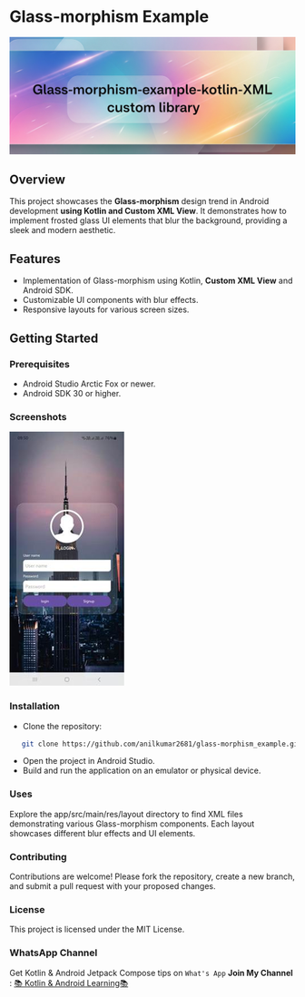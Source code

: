 # Glass-morphism Example

![banner](screenshot/xml_repo_banner.png)

## Overview

This project showcases the **Glass-morphism** design trend in Android development **using Kotlin and Custom XML View**. It
demonstrates how to implement frosted glass UI elements that blur the background, providing a sleek
and modern aesthetic.

## Features

- Implementation of Glass-morphism using Kotlin, **Custom XML View** and Android SDK.
- Customizable UI components with blur effects.
- Responsive layouts for various screen sizes.

## Getting Started

### Prerequisites

- Android Studio Arctic Fox or newer.
- Android SDK 30 or higher.

### Screenshots

![Screen](screenshot/screen.jpeg)

### Installation

- Clone the repository:

```bash
   git clone https://github.com/anilkumar2681/glass-morphism_example.git
```

- Open the project in Android Studio.
- Build and run the application on an emulator or physical device.

### Uses

Explore the app/src/main/res/layout directory to find XML files demonstrating various Glass-morphism
components. Each layout showcases different blur effects and UI elements.

### Contributing

Contributions are welcome! Please fork the repository, create a new branch, and submit a pull
request with your proposed changes.

### License

This project is licensed under the MIT License.

### WhatsApp Channel
Get Kotlin & Android Jetpack Compose tips on `What's App` **Join My Channel** :
[📚 Kotlin & Android Learning📚](https://whatsapp.com/channel/0029VbBGTNr90x2umLoWKU3z)
